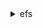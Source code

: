 <details><summary>efs</summary><blockquote>

- **<details><summary>create-access-point</summary><blockquote>**

  * --client-token
  * --tags
  * --file-system-id
  * --posix-user
  * --root-directory
  * --cli-input-json
  * --cli-input-yaml
  * --generate-cli-skeleton


- **<details><summary>create-file-system</summary><blockquote>**

  * --creation-token
  * --performance-mode
  * --encrypted
  * --no-encrypted
  * --kms-key-id
  * --throughput-mode
  * --provisioned-throughput-in-mibps
  * --availability-zone-name
  * --backup
  * --no-backup
  * --tags
  * --cli-input-json
  * --cli-input-yaml
  * --generate-cli-skeleton


- **<details><summary>create-mount-target</summary><blockquote>**

  * --file-system-id
  * --subnet-id
  * --ip-address
  * --security-groups
  * --cli-input-json
  * --cli-input-yaml
  * --generate-cli-skeleton


- **<details><summary>delete-access-point</summary><blockquote>**

  * --access-point-id
  * --cli-input-json
  * --cli-input-yaml
  * --generate-cli-skeleton


- **<details><summary>delete-file-system</summary><blockquote>**

  * --file-system-id
  * --cli-input-json
  * --cli-input-yaml
  * --generate-cli-skeleton


- **<details><summary>delete-file-system-policy</summary><blockquote>**

  * --file-system-id
  * --cli-input-json
  * --cli-input-yaml
  * --generate-cli-skeleton


- **<details><summary>delete-mount-target</summary><blockquote>**

  * --mount-target-id
  * --cli-input-json
  * --cli-input-yaml
  * --generate-cli-skeleton


- **<details><summary>describe-access-points</summary><blockquote>**

  * --max-results
  * --next-token
  * --access-point-id
  * --file-system-id
  * --cli-input-json
  * --cli-input-yaml
  * --generate-cli-skeleton


- **<details><summary>describe-account-preferences</summary><blockquote>**

  * --next-token
  * --max-results
  * --cli-input-json
  * --cli-input-yaml
  * --generate-cli-skeleton


- **<details><summary>describe-backup-policy</summary><blockquote>**

  * --file-system-id
  * --cli-input-json
  * --cli-input-yaml
  * --generate-cli-skeleton


- **<details><summary>describe-file-system-policy</summary><blockquote>**

  * --file-system-id
  * --cli-input-json
  * --cli-input-yaml
  * --generate-cli-skeleton


- **<details><summary>describe-file-systems</summary><blockquote>**

  * --max-items
  * --creation-token
  * --file-system-id
  * --cli-input-json
  * --cli-input-yaml
  * --starting-token
  * --page-size
  * --generate-cli-skeleton


- **<details><summary>describe-lifecycle-configuration</summary><blockquote>**

  * --file-system-id
  * --cli-input-json
  * --cli-input-yaml
  * --generate-cli-skeleton


- **<details><summary>describe-mount-targets</summary><blockquote>**

  * --max-items
  * --file-system-id
  * --mount-target-id
  * --access-point-id
  * --cli-input-json
  * --cli-input-yaml
  * --starting-token
  * --page-size
  * --generate-cli-skeleton


- **<details><summary>describe-mount-target-security-groups</summary><blockquote>**

  * --mount-target-id
  * --cli-input-json
  * --cli-input-yaml
  * --generate-cli-skeleton


- **<details><summary>help</summary><blockquote>**

  * 


- **<details><summary>list-tags-for-resource</summary><blockquote>**

  * --resource-id
  * --max-results
  * --next-token
  * --cli-input-json
  * --cli-input-yaml
  * --generate-cli-skeleton


- **<details><summary>modify-mount-target-security-groups</summary><blockquote>**

  * --mount-target-id
  * --security-groups
  * --cli-input-json
  * --cli-input-yaml
  * --generate-cli-skeleton


- **<details><summary>put-account-preferences</summary><blockquote>**

  * --resource-id-type
  * --cli-input-json
  * --cli-input-yaml
  * --generate-cli-skeleton


- **<details><summary>put-backup-policy</summary><blockquote>**

  * --file-system-id
  * --backup-policy
  * --cli-input-json
  * --cli-input-yaml
  * --generate-cli-skeleton


- **<details><summary>put-file-system-policy</summary><blockquote>**

  * --file-system-id
  * --policy
  * --bypass-policy-lockout-safety-check
  * --no-bypass-policy-lockout-safety-check
  * --cli-input-json
  * --cli-input-yaml
  * --generate-cli-skeleton


- **<details><summary>put-lifecycle-configuration</summary><blockquote>**

  * --file-system-id
  * --lifecycle-policies
  * --cli-input-json
  * --cli-input-yaml
  * --generate-cli-skeleton


- **<details><summary>tag-resource</summary><blockquote>**

  * --resource-id
  * --tags
  * --cli-input-json
  * --cli-input-yaml
  * --generate-cli-skeleton


- **<details><summary>untag-resource</summary><blockquote>**

  * --resource-id
  * --tag-keys
  * --cli-input-json
  * --cli-input-yaml
  * --generate-cli-skeleton


- **<details><summary>update-file-system</summary><blockquote>**

  * --file-system-id
  * --throughput-mode
  * --provisioned-throughput-in-mibps
  * --cli-input-json
  * --cli-input-yaml
  * --generate-cli-skeleton


</blockquote></details>
</blockquote></details>
</blockquote></details>
</blockquote></details>
</blockquote></details>
</blockquote></details>
</blockquote></details>
</blockquote></details>
</blockquote></details>
</blockquote></details>
</blockquote></details>
</blockquote></details>
</blockquote></details>
</blockquote></details>
</blockquote></details>
</blockquote></details>
</blockquote></details>
</blockquote></details>
</blockquote></details>
</blockquote></details>
</blockquote></details>
</blockquote></details>
</blockquote></details>
</blockquote></details>
</blockquote></details>
</blockquote></details>
